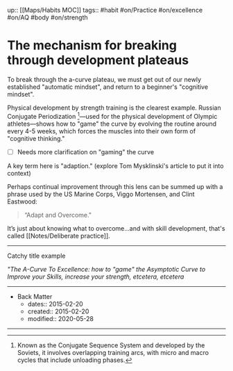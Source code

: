 up:: [[Maps/Habits MOC]]
tags:: #habit #on/Practice #on/excellence #on/AQ #body #on/strength

# The mechanism for breaking through development plateaus
To break through the a-curve plateau, we must get out of our newly established "automatic mindset", and return to a beginner's "cognitive mindset". 

Physical development by strength training is the clearest example. 
Russian Conjugate Periodization [^1]—used for the physical development of Olympic athletes—shows how to "game" the curve by evolving the routine around every 4-5 weeks, which forces the muscles into their own form of "cognitive thinking."

- [ ] Needs more clarification on "gaming" the curve

A key term here is "adaption." (explore Tom Mysklinski's article to put it into context)

Perhaps continual improvement through this lens can be summed up with a phrase used by the US Marine Corps, Viggo Mortensen, and Clint Eastwood: 

> “Adapt and Overcome."

It’s just about knowing what to overcome…and with skill development, that's called [[Notes/Deliberate practice]].

---
Catchy title example

*"The A-Curve To Excellence: how to "game" the Asymptotic Curve to Improve your Skills, increase your strength, etcetera, etcetera*

[^1]: Known as the Conjugate Sequence System and developed by the Soviets, it involves overlapping training arcs, with micro and macro cycles that include unloading phases.

---

- Back Matter
	- dates:: 2015-02-20
	- created:: 2015-02-20
	- modified:: 2020-05-28

---